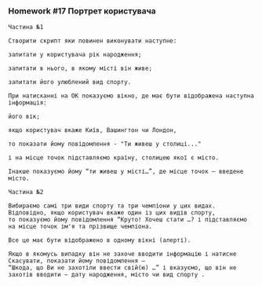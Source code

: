 ### Homework #17 Портрет користувача
    Частина №1

    Створити скрипт яки повинен виконувати наступне:

    запитати у користувача рік народження;

    запитати в нього, в якому місті він живе;

    запитати його улюблений вид спорту.

    При натисканні на ОК показуємо вікно, де має бути відображена наступна інформація:

    його вік;

    якщо користувач вкаже Київ, Вашингтон чи Лондон, 

    то показати йому повідомлення - "Ти живеш у столиці..." 

    і на місце точок підставляємо країну, столицею якої є місто. 

    Інакше показуємо йому “ти живеш у місті…”, де місце точок – введене місто.

    Частина №2

    Вибираємо самі три види спорту та три чемпіони у цих видах. 
    Відповідно, якщо користувач вкаже один із цих видів спорту, 
    то показуємо йому повідомлення “Круто! Хочеш стати …? і підставляємо на місце точок ім'я та прізвище чемпіона.

    Все це має бути відображено в одному вікні (алерті).

    Якщо в якомусь випадку він не захоче вводити інформацію і натисне Скасувати, показати йому повідомлення – 
    “Шкода, що Ви не захотіли ввести свій(ю) …” і вказуємо, що він не захотів вводити – дату народження, місто чи вид спорту .

